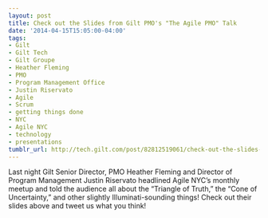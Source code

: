 ```yaml
---
layout: post
title: Check out the Slides from Gilt PMO's "The Agile PMO" Talk
date: '2014-04-15T15:05:00-04:00'
tags:
- Gilt
- Gilt Tech
- Gilt Groupe
- Heather Fleming
- PMO
- Program Management Office
- Justin Riservato
- Agile
- Scrum
- getting things done
- NYC
- Agile NYC
- technology
- presentations
tumblr_url: http://tech.gilt.com/post/82812519061/check-out-the-slides-from-gilt-pmos-the-agile
---
```

Last night Gilt Senior Director, PMO Heather Fleming and Director of Program Management Justin Riservato headlined Agile NYC’s monthly meetup and told the audience all about the “Triangle of Truth,” the “Cone of Uncertainty,” and other slightly Illuminati-sounding things! Check out their slides above and tweet us what you think!
